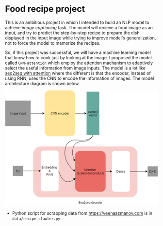 # Food recipe project

This is an ambitious project in which I intended to build an NLP model to achieve *image captioning* task. The model will recieve a food image as an input, and try to predict the step-by-step recipe to prepare the dish displayed in the input image while trying to improve model's generalization, not to force the model to memorize the recipes.

So, if this project was successful, we will have a machine learning model that know how to cook just by looking at the image. I proposed the model called `CNN-attention` which employ the attention machanism to adaptively select the useful information from image inputs. The model is a lot like [seq2seq with attention](https://www.tensorflow.org/text/tutorials/nmt_with_attention) where the different is that the encoder, instead of using RNN, uses the CNN to encode the information of images. The model architecture diagram is shown below.

![](media/model-diagram.png)

- Python script for scrapping data from https://veenaazmanov.com is in `data/recipe-clawler.py`
